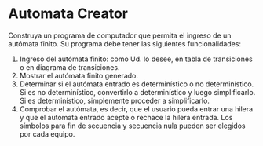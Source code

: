 # Automata Creator

Construya un programa de computador que permita el ingreso de un autómata finito. Su
programa debe tener las siguientes funcionalidades:
1. Ingreso del autómata finito: como Ud. lo desee, en tabla de transiciones o en diagrama de
transiciones.
2. Mostrar el autómata finito generado.
3. Determinar si el autómata entrado es determinístico o no determinístico. Si es no determinístico,
convertirlo a determinístico y luego simplificarlo. Si es determinístico, simplemente proceder a
simplificarlo.
4. Comprobar el autómata, es decir, que el usuario pueda entrar una hilera y que el autómata entrado
acepte o rechace la hilera entrada.
Los símbolos para fin de secuencia y secuencia nula pueden ser elegidos por cada equipo.
